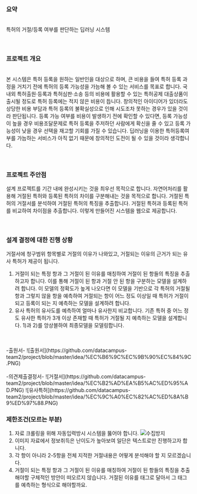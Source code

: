 ### 요약
<br> 
특허의 거절/등록 여부를 판단하는 딥러닝 시스템
<br>
<br>
<br>

### 프로젝트 개요
<br>
본 시스템은 특허 등록을 원하는 일반인을 대상으로 하며, 큰 비용을 들여 특허 등록 과정을 거치기 전에 특허의 등록 가능성을 가늠해 볼 수 있는 서비스를 목표로 합니다. 국내외 특허출원·등록과 특허심판·소송 등의 비용에 활용할 수 있는 특허공제 대출상품이 출시될 정도로 특허 등록에는 적지 않은 비용이 듭니다. 창의적인 아이디어가 있더라도 상당한 비용 부담과 특허 등록의 불확실성으로 인해 시도조차 못하는 경우가 있을 것이라 판단됩니다. 등록 가능 여부를 비용이 발생하기 전에 확인할 수 있다면, 등록 가능성이 높을 경우 비용조달문제로 특허 등록을 주저하던 사람에게 확신을 줄 수 있고 등록 가능성이 낮을 경우 선택을 재고할 기회를 가질 수 있습니다. 딥러닝을 이용한 특허등록여부를 가늠하는 서비스가 아직 없기 때문에 창의적인 도전이 될 수 있을 것이라 생각합니다.
<br>
<br>
<br>

### 프로젝트 주안점
설계 프로젝트를 기간 내에 완성시키는 것을 최우선 목적으로 합니다. 자연어처리를 활용해 거절된 특허와 등록된 특허의 차이를 구분해내는 것을 목적으로 합니다. 거절된 특허의 거절서를 분석하여 거절된 특허의 특징을 추출합니다. 거절된 특허과 등록된 특허를 비교하여 차이점을 추출합니다. 이렇게 만들어진 시스템을 웹으로 제공합니다. 
<br>
<br>
<br>

### 설계 결정에 대한 진행 상황
거절서에 청구범위 항목별로 거절의 이유가 나와있고, 거절되는 이유의 근거가 되는 유사 특허가 제공이 됩니다.<br>
1) 거절이 되는 특정 항과 그 거절이 된 이유를 매칭하여 거절이 된 항들의 특징을 추출하고자 합니다. 이를 통해 거절이 된 항과 거절 안 된 항을 구분하는 모델을 설계하려 합니다. 이 모델의 정확도가 높게 나오다면 이 모델을 기반으로 각 특허의 거절될 항과 그렇지 않을 항을 예측하여 거절되는 항이 어느 정도 이상일 때 특허가 거절이 되고 등록이 되는 지 예측하는 모델을 설계하려 합니다. <br>
2) 유사 특허의 유사도를 예측하여 얼마나 유사한지 비교합니다. 기존 특허 중 어느 정도 유사한 특허가 3개 이상 존재할 때 특허가 거절될 지 예측하는 모델을 설계합니다. 
1)과 2)를 앙상블하여 최종모델을 모델링합니다. 
<br>
<br>
-출원서-
![출원서](https://github.com/datacampus-team2/project/blob/master/idea/%EC%B6%9C%EC%9B%90%EC%84%9C.PNG)
<br>
<br>
-의견제출결정서-
![거절서](https://github.com/datacampus-team2/project/blob/master/idea/%EC%B2%AD%EA%B5%AC%ED%95%AD.PNG)
![유사특허](https://github.com/datacampus-team2/project/blob/master/idea/%EC%9C%A0%EC%82%AC%ED%8A%B9%ED%97%88.PNG)


### 제한조건(모르는 부분)
1) 자료 크롤링을 위해 자동입력방시 시스템을 뚫어야 합니다.
![수집방지](https://github.com/datacampus-team2/project/blob/master/idea/%EC%88%98%EC%A7%91%EB%B0%A9%EC%A7%80.PNG)
2) 이미지 자료에서 정보취득은 난이도가 높아보여 일단은 텍스트로만 진행하고자 합니다.
3) 각 항이 아니라 2-5항을 전체 지적한 거절내용은 어떻게 분석해야 할 지 모르겠습니다. 
4) 거절이 되는 특정 항과 그 거절이 된 이유를 매칭하여 거절이 된 항들의 특징을 추출해야할 구체적인 방안이 떠오르지 않습니다. 거절된 이유를 태그로 달아서 그 태그를 예측하는 형식으로 해야할까요. 
<br>
<br>
<br>
